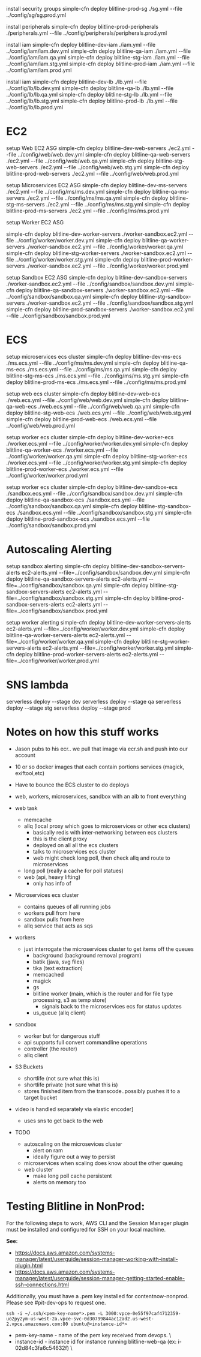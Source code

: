 install security groups
simple-cfn deploy blitline-prod-sg ./sg.yml --file ../config/sg/sg.prod.yml

install peripherals
simple-cfn deploy blitline-prod-peripherals ./peripherals.yml --file ../config/peripherals/peripherals.prod.yml

install iam
simple-cfn deploy blitline-dev-iam ./iam.yml --file ../config/iam/iam.dev.yml
simple-cfn deploy blitline-qa-iam ./iam.yml --file ../config/iam/iam.qa.yml
simple-cfn deploy blitline-stg-iam ./iam.yml --file ../config/iam/iam.stg.yml
simple-cfn deploy blitline-prod-iam ./iam.yml --file ../config/iam/iam.prod.yml

install iam
simple-cfn deploy blitline-dev-lb ./lb.yml --file ../config/lb/lb.dev.yml
simple-cfn deploy blitline-qa-lb ./lb.yml --file ../config/lb/lb.qa.yml
simple-cfn deploy blitline-stg-lb ./lb.yml --file ../config/lb/lb.stg.yml
simple-cfn deploy blitline-prod-lb ./lb.yml --file ../config/lb/lb.prod.yml

# EC2

setup Web EC2 ASG
simple-cfn deploy blitline-dev-web-servers ./ec2.yml --file ../config/web/web.dev.yml
simple-cfn deploy blitline-qa-web-servers ./ec2.yml --file ../config/web/web.qa.yml
simple-cfn deploy blitline-stg-web-servers ./ec2.yml --file ../config/web/web.stg.yml
simple-cfn deploy blitline-prod-web-servers ./ec2.yml --file ../config/web/web.prod.yml

setup Microservices EC2 ASG
simple-cfn deploy blitline-dev-ms-servers ./ec2.yml --file ../config/ms/ms.dev.yml
simple-cfn deploy blitline-qa-ms-servers ./ec2.yml --file ../config/ms/ms.qa.yml
simple-cfn deploy blitline-stg-ms-servers ./ec2.yml --file ../config/ms/ms.stg.yml
simple-cfn deploy blitline-prod-ms-servers ./ec2.yml --file ../config/ms/ms.prod.yml

setup Worker EC2 ASG

simple-cfn deploy blitline-dev-worker-servers ./worker-sandbox.ec2.yml --file ../config/worker/worker.dev.yml
simple-cfn deploy blitline-qa-worker-servers ./worker-sandbox.ec2.yml --file ../config/worker/worker.qa.yml
simple-cfn deploy blitline-stg-worker-servers ./worker-sandbox.ec2.yml --file ../config/worker/worker.stg.yml
simple-cfn deploy blitline-prod-worker-servers ./worker-sandbox.ec2.yml --file ../config/worker/worker.prod.yml

setup Sandbox EC2 ASG
simple-cfn deploy blitline-dev-sandbox-servers ./worker-sandbox.ec2.yml --file ../config/sandbox/sandbox.dev.yml
simple-cfn deploy blitline-qa-sandbox-servers ./worker-sandbox.ec2.yml --file ../config/sandbox/sandbox.qa.yml
simple-cfn deploy blitline-stg-sandbox-servers ./worker-sandbox.ec2.yml --file ../config/sandbox/sandbox.stg.yml
simple-cfn deploy blitline-prod-sandbox-servers ./worker-sandbox.ec2.yml --file ../config/sandbox/sandbox.prod.yml

# ECS

setup microservices ecs cluster
simple-cfn deploy blitline-dev-ms-ecs ./ms.ecs.yml --file ../config/ms/ms.dev.yml
simple-cfn deploy blitline-qa-ms-ecs ./ms.ecs.yml --file ../config/ms/ms.qa.yml
simple-cfn deploy blitline-stg-ms-ecs ./ms.ecs.yml --file ../config/ms/ms.stg.yml
simple-cfn deploy blitline-prod-ms-ecs ./ms.ecs.yml --file ../config/ms/ms.prod.yml

setup web ecs cluster
simple-cfn deploy blitline-dev-web-ecs ./web.ecs.yml --file ../config/web/web.dev.yml
simple-cfn deploy blitline-qa-web-ecs ./web.ecs.yml --file ../config/web/web.qa.yml
simple-cfn deploy blitline-stg-web-ecs ./web.ecs.yml --file ../config/web/web.stg.yml
simple-cfn deploy blitline-prod-web-ecs ./web.ecs.yml --file ../config/web/web.prod.yml

setup worker ecs cluster
simple-cfn deploy blitline-dev-worker-ecs ./worker.ecs.yml --file ../config/worker/worker.dev.yml
simple-cfn deploy blitline-qa-worker-ecs ./worker.ecs.yml --file ../config/worker/worker.qa.yml
simple-cfn deploy blitline-stg-worker-ecs ./worker.ecs.yml --file ../config/worker/worker.stg.yml
simple-cfn deploy blitline-prod-worker-ecs ./worker.ecs.yml --file ../config/worker/worker.prod.yml

setup worker ecs cluster
simple-cfn deploy blitline-dev-sandbox-ecs ./sandbox.ecs.yml --file ../config/sandbox/sandbox.dev.yml
simple-cfn deploy blitline-qa-sandbox-ecs ./sandbox.ecs.yml --file ../config/sandbox/sandbox.qa.yml
simple-cfn deploy blitline-stg-sandbox-ecs ./sandbox.ecs.yml --file ../config/sandbox/sandbox.stg.yml
simple-cfn deploy blitline-prod-sandbox-ecs ./sandbox.ecs.yml --file ../config/sandbox/sandbox.prod.yml

# Autoscaling Alerting

setup sandbox alerting
simple-cfn deploy blitline-dev-sandbox-servers-alerts ec2-alerts.yml --file=../config/sandbox/sandbox.dev.yml 
simple-cfn deploy blitline-qa-sandbox-servers-alerts ec2-alerts.yml --file=../config/sandbox/sandbox.qa.yml 
simple-cfn deploy blitline-stg-sandbox-servers-alerts ec2-alerts.yml --file=../config/sandbox/sandbox.stg.yml 
simple-cfn deploy blitline-prod-sandbox-servers-alerts ec2-alerts.yml --file=../config/sandbox/sandbox.prod.yml 

setup worker alerting
simple-cfn deploy blitline-dev-worker-servers-alerts ec2-alerts.yml --file=../config/worker/worker.dev.yml 
simple-cfn deploy blitline-qa-worker-servers-alerts ec2-alerts.yml --file=../config/worker/worker.qa.yml 
simple-cfn deploy blitline-stg-worker-servers-alerts ec2-alerts.yml --file=../config/worker/worker.stg.yml 
simple-cfn deploy blitline-prod-worker-servers-alerts ec2-alerts.yml --file=../config/worker/worker.prod.yml 

# SNS lambda
serverless deploy --stage dev
serverless deploy --stage qa
serverless deploy --stage stg
serverless deploy --stage prod


# Notes on how this stuff works

- Jason pubs to his ecr.. we pull that image via ecr.sh and push into our account
- 10 or so docker images that each contain portions services (magick, exiftool,etc)
- Have to bounce the ECS cluster to do deploys
- web, workers, microservices, sandbox with an alb to front everything

- web task 
  - memcache
  - allq (local proxy which goes to microservices or other ecs clusters)
    - basically redis with inter-networking between ecs clusters
    - this is the client proxy
    - deployed on all all the ecs clusters
    - talks to microservices ecs cluster
    - web might check long poll, then check allq and route to microservices
  - long poll (really a cache for poll statues)
  - web (api, heavy lifting)
    - only has info of 

- Microservices ecs cluster 
  - contains queues of all running jobs
  - workers pull from here
  - sandbox pulls from here
  - allq service that acts as sqs

- workers 
  - just interrogate the microservices cluster to get items off the queues
    - background (background removal program)
    - batik (java, svg files)
    - tika (text extraction)
    - memcached
    - magick
    - gs
    - blitline worker (main, which is the router and for file type processing, s3 as temp store)
      - signals back to the microservices ecs for status updates
    - us_queue (allq client)

- sandbox
  - worker but for dangerous stuff
  - api supports full convert commandline operations
  - controller (the router)
  - allq client


- S3 Buckets
  - shortlife (not sure what this is)
  - shortlife private (not sure what this is)
  - stores finished item from the transcode..possibly pushes it to a target bucket

- video is handled separately via elastic encoder]
  - uses sns to get back to the web

- TODO
  - autoscaling on the microsevices cluster
    - alert on ram
    - ideally figure out a way to persist
  - microservices when scaling does know about the other queuing
  - web cluster
    - make long poll cache persistent
    - alerts on memory too

# Testing Blitline in NonProd:

For the following steps to work, AWS CLI and the Session Manager plugin must be installed and configured for SSH on your local machine. 

**See:** 
* https://docs.aws.amazon.com/systems-manager/latest/userguide/session-manager-working-with-install-plugin.html 
* https://docs.aws.amazon.com/systems-manager/latest/userguide/session-manager-getting-started-enable-ssh-connections.html 

Additionally, you must have a .pem key installed for contentnow-nonprod. Please see #pit-dev-ops to request one. 

`ssh -i ~/.ssh/<pem-key-name*>.pem -L 3000:vpce-0e55f97caf4712359-uo2py2ym-us-west-2a.vpce-svc-0d30799844ac12ad2.us-west-2.vpce.amazonaws.com:80 ubuntu@<instance-id*>` 

* pem-key-name - name of the pem key received from devops. \ 
* instance-id - instance id for instance running blitline-web-qa (ex: i-02d84c3fa6c54632f) \
